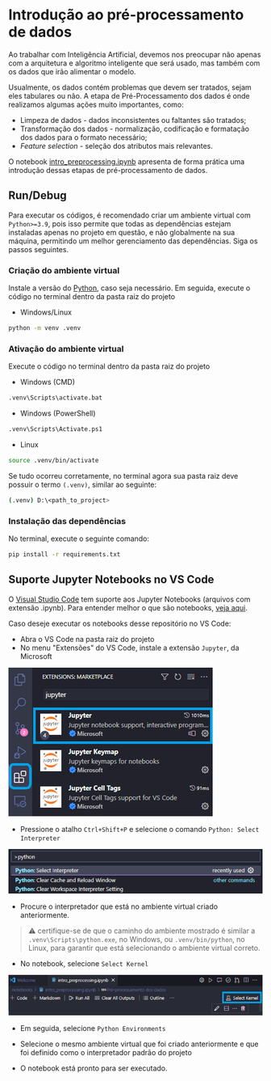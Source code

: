 # Introdução ao pré-processamento de dados

Ao trabalhar com Inteligência Artificial, devemos nos preocupar não apenas com a arquitetura e algoritmo inteligente que será usado, mas também com os dados que irão alimentar o modelo.

Usualmente, os dados contém problemas que devem ser tratados, sejam eles tabulares ou não. A etapa de Pré-Processamento dos dados é onde realizamos algumas ações muito importantes, como:

- Limpeza de dados - dados inconsistentes ou faltantes são tratados;
- Transformação dos dados - normalização, codificação e formatação dos dados para o formato necessário;
- *Feature selection* - seleção dos atributos mais relevantes.

O notebook [intro_preprocessing.ipynb](/notebooks/intro_preprocessing.ipynb) apresenta de forma prática uma introdução dessas etapas de pré-processamento de dados.

## Run/Debug

Para executar os códigos, é recomendado criar um ambiente virtual com `Python>=3.9`, pois isso permite que todas as dependências estejam instaladas apenas no projeto em questão, e não globalmente na sua máquina, permitindo um melhor gerenciamento das dependências. Siga os passos seguintes.

### Criação do ambiente virtual

Instale a versão do [Python](https://www.python.org/downloads/windows/), caso seja necessário. Em seguida, execute o código no terminal dentro da pasta raiz do projeto

- Windows/Linux
``` bash
python -m venv .venv
```

### Ativação do ambiente virtual

Execute o código no terminal dentro da pasta raiz do projeto
- Windows (CMD)
``` bash
.venv\Scripts\activate.bat
```

- Windows (PowerShell)
``` bash
.venv\Scripts\Activate.ps1
```

- Linux

``` bash
source .venv/bin/activate
```

Se tudo ocorreu corretamente, no terminal agora sua pasta raiz deve possuir o termo `(.venv)`, similar ao seguinte:

``` bash
(.venv) D:\<path_to_project>
```

### Instalação das dependências

No terminal, execute o seguinte comando:

``` bash
pip install -r requirements.txt
```

## Suporte Jupyter Notebooks no VS Code

O [Visual Studio Code](https://code.visualstudio.com) tem suporte aos Jupyter Notebooks (arquivos com extensão .ipynb). Para entender melhor o que são notebooks, [veja aqui](https://code.visualstudio.com/blogs/2021/11/08/custom-notebooks).

Caso deseje executar os notebooks desse repositório no VS Code:

- Abra o VS Code na pasta raiz do projeto
- No menu "Extensões" do VS Code, instale a extensão `Jupyter`, da Microsoft

![Jupyter extension](./figures/tutorial_extension.png)

- Pressione o atalho `Ctrl+Shift+P` e selecione o comando `Python: Select Interpreter`

![Python interpreter](./figures/tutorial_interpreter.png)

- Procure o interpretador que está no ambiente virtual criado anteriormente.

> :warning: certifique-se de que o caminho do ambiente mostrado é similar a `.venv\Scripts\python.exe`, no Windows, ou `.venv/bin/python`, no Linux, para garantir que está selecionando o ambiente virtual correto.

- No notebook, selecione `Select Kernel`

![Kernel](./figures/tutorial_notebook.png)

- Em seguida, selecione `Python Environments`

- Selecione o mesmo ambiente virtual que foi criado anteriormente e que foi definido como o interpretador padrão do projeto

- O notebook está pronto para ser executado.
